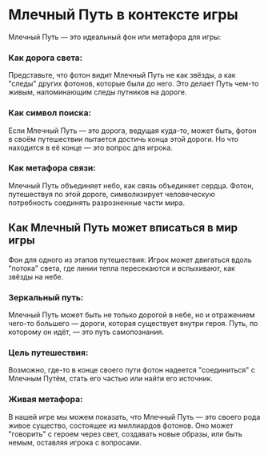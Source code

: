 # Млечный Путь в контексте игры
Млечный Путь — это идеальный фон или метафора для игры:

### Как дорога света:
Представьте, что фотон видит Млечный Путь не как звёзды, а как "следы" других фотонов, которые были до него. Это делает Путь чем-то живым, напоминающим следы путников на дороге.
### Как символ поиска:
Если Млечный Путь — это дорога, ведущая куда-то, может быть, фотон в своём путешествии пытается достичь конца этой дороги. Но что находится в её конце — это вопрос для игрока.
### Как метафора связи:
Млечный Путь объединяет небо, как связь объединяет сердца. Фотон, путешествуя по этой дороге, символизирует человеческую потребность соединять разрозненные части мира.


## Как Млечный Путь может вписаться в мир игры
Фон для одного из этапов путешествия: Игрок может двигаться вдоль "потока" света, где линии тепла пересекаются и вспыхивают, как звёзды на небе.

### Зеркальный путь:
Млечный Путь может быть не только дорогой в небе, но и отражением чего-то большего — дороги, которая существует внутри героя. Путь, по которому он идёт, — это путь самопознания.

### Цель путешествия:
Возможно, где-то в конце своего пути фотон надеется "соединиться" с Млечным Путём, стать его частью или найти его источник.

### Живая метафора:
В нашей игре мы можем показать, что Млечный Путь — это своего рода живое существо, состоящее из миллиардов фотонов. Оно может "говорить" с героем через свет, создавать новые образы, или быть немым, оставляя игрока с вопросами.